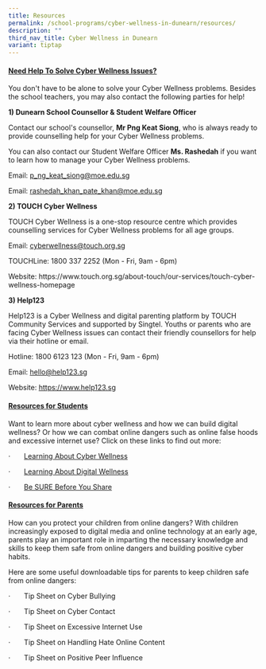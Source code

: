 ```yaml
---
title: Resources
permalink: /school-programs/cyber-wellness-in-dunearn/resources/
description: ""
third_nav_title: Cyber Wellness in Dunearn
variant: tiptap
---
```

<h4><strong><u>Need Help To Solve Cyber Wellness Issues?</u></strong></h4>
<p>You don't have to be alone to solve your Cyber Wellness problems. Besides
the school teachers, you may also contact the following parties for help!</p>
<p><strong>1) Dunearn School Counsellor &amp; Student Welfare Officer</strong>
</p>
<p>Contact our school's counsellor, <strong>Mr Png Keat Siong</strong>, who
is always ready to provide counselling help for your Cyber Wellness problems.</p>
<p>You can also contact our Student Welfare Officer <strong>Ms. Rashedah</strong> if
you want to learn how to manage your Cyber Wellness problems.</p>
<p>Email:&nbsp;<a href="mailto:p_ng_keat_siong@moe.edu.sg" rel="noopener noreferrer nofollow" target="_blank">p_ng_keat_siong@moe.edu.sg</a>
</p>
<p>Email: <a href="mailto:rashedah_khan_pate_khan@moe.edu.sg" rel="noopener noreferrer nofollow" target="_blank">rashedah_khan_pate_khan@moe.edu.sg</a>
</p>
<p><strong>2) TOUCH Cyber Wellness</strong>
</p>
<p>TOUCH Cyber Wellness is a one-stop resource centre which provides counselling
services for Cyber Wellness problems for all age groups.</p>
<p>Email:&nbsp;<a href="mailto:cyberwellness@touch.org.sg" rel="noopener noreferrer nofollow" target="_blank">cyberwellness@touch.org.sg</a>
</p>
<p>TOUCHLine: 1800 337 2252 (Mon - Fri, 9am - 6pm)</p>
<p>Website:&nbsp;<a rel="noopener noreferrer nofollow" target="_blank">https://www.touch.org.sg/about-touch/our-services/touch-cyber-wellness-homepage</a>
</p>
<p><strong>3) Help123</strong>
</p>
<p>Help123 is a Cyber Wellness and digital parenting platform by TOUCH Community
Services and supported by Singtel. Youths or parents who are facing Cyber
Wellness&nbsp;issues can contact their friendly counsellors for help via
their hotline or email.</p>
<p>Hotline: 1800 6123 123&nbsp;(Mon - Fri, 9am - 6pm)</p>
<p>Email: <a href="mailto:hello@help123.sg" rel="noopener noreferrer nofollow" target="_blank">hello@help123.sg</a>
</p>
<p>Website:&nbsp;<a href="hello@help123.sg" rel="noopener noreferrer nofollow" target="_blank">https://www.help123.sg</a>
</p>
<h4><strong><u>Resources for Students</u></strong></h4>
<p>Want to learn more about cyber wellness and how we can build digital wellness?
Or how we can combat online dangers such as online false hoods and excessive
internet use? Click on these links to find out more:</p>
<p>·&nbsp;&nbsp;&nbsp;&nbsp;&nbsp;&nbsp; <a href="https://www.healthhub.sg/programmes/mindsg/caring-for-ourselves/learning-about-cyber-wellness-teens#home" rel="noopener noreferrer nofollow" target="_blank">Learning About Cyber Wellness</a>
</p>
<p>·&nbsp;&nbsp;&nbsp;&nbsp;&nbsp;&nbsp; <a href="https://www.imda.gov.sg/digitalforlife/digitalwellness" rel="noopener noreferrer nofollow" target="_blank">Learning About Digital Wellness</a>
</p>
<p>·&nbsp;&nbsp;&nbsp;&nbsp;&nbsp;&nbsp; <a href="https://www.nlb.gov.sg/main/site/sure-elevated" rel="noopener noreferrer nofollow" target="_blank">Be SURE Before You Share</a>
</p>
<h4><strong><u>Resources for Parents</u></strong></h4>
<p>How can you protect your children from online dangers? With children increasingly
exposed to digital media and online technology at an early age, parents
play an important role in imparting the necessary knowledge and skills
to keep them safe from online dangers and building positive cyber habits.</p>
<p>Here are some useful downloadable tips for parents to keep children safe
from online dangers:</p>
<p>·&nbsp;&nbsp;&nbsp;&nbsp;&nbsp;&nbsp; <a rel="noopener noreferrer nofollow" target="_blank">Tip Sheet on Cyber Bullying</a>
</p>
<p>·&nbsp;&nbsp;&nbsp;&nbsp;&nbsp;&nbsp; <a rel="noopener noreferrer nofollow" target="_blank">Tip Sheet on Cyber Contact</a>
</p>
<p>·&nbsp;&nbsp;&nbsp;&nbsp;&nbsp;&nbsp; <a rel="noopener noreferrer nofollow" target="_blank">Tip Sheet on Excessive Internet Use</a>
</p>
<p>·&nbsp;&nbsp;&nbsp;&nbsp;&nbsp;&nbsp; <a rel="noopener noreferrer nofollow" target="_blank">Tip Sheet on Handling Hate Online Content</a>
</p>
<p>·&nbsp;&nbsp;&nbsp;&nbsp;&nbsp;&nbsp; <a rel="noopener noreferrer nofollow" target="_blank">Tip Sheet on Positive Peer Influence</a>
</p>
<p></p>